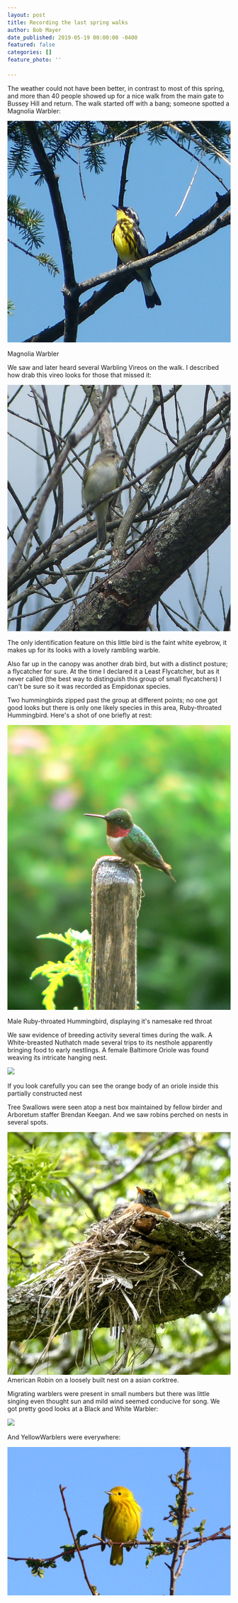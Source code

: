 ```yaml
---
layout: post
title: Recording the last spring walks
author: Bob Mayer
date_published: 2019-05-19 00:00:00 -0400
featured: false
categories: []
feature_photo: ''

---
```

The weather could not have been better, in contrast to most of this spring, and more than 40 people showed up for a nice walk from the main gate to Bussey Hill and return.  The walk started off with a bang; someone spotted a Magnolia Warbler:

![](/images/P1060467.jpg)

Magnolia Warbler  

We saw and later heard several Warbling Vireos on the walk.  I described how drab this vireo looks for those that missed it:

![](/images/P1130291.jpg)

The only identification feature on this little bird is the faint white eyebrow, it makes up for its looks with a lovely rambling warble.

Also far up in the canopy was another drab bird, but with a distinct posture; a flycatcher for sure.  At the time I declared it a Least Flycatcher, but as it never called (the best way to distinguish this group of small flycatchers) I can't be sure so it was recorded as Empidonax species. 

Two hummingbirds zipped past the group at different points; no one got good looks but there is only one likely species in this area, Ruby-throated Hummingbird.  Here's a shot of one briefly at rest:

![](/images/P1190565.jpg)

Male Ruby-throated Hummingbird, displaying it's namesake red throat

We saw evidence of breeding activity several times during the walk.  A White-breasted Nuthatch made several trips to its nesthole apparently bringing food to early nestlings.  A female Baltimore Oriole was found weaving its intricate hanging nest.

![](/images/P1070721.jpg)

If you look carefully you can see the orange body of an oriole inside this partially constructed nest

Tree Swallows were seen atop a nest box maintained by fellow birder and Arboretum staffer Brendan Keegan.  And we saw robins perched on nests in several spots.

![](/images/P1070892.jpg)American Robin on a loosely built nest on a asian corktree.

Migrating warblers were present in small numbers but there was little singing even thought sun and mild wind seemed conducive for song.  We got pretty good looks at a Black and White Warbler:

![](/images/P1070799.jpg)

And YellowWarblers were everywhere:

![](/images/P1080522_1.jpg)